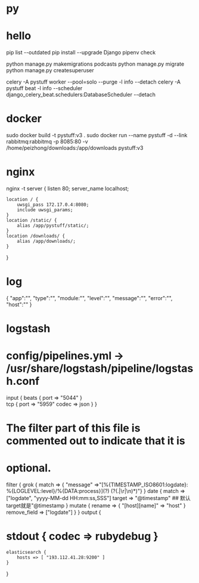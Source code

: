 # py

# hello
pip list --outdated
pip install --upgrade Django
pipenv check

python manage.py makemigrations podcasts
python manage.py migrate
python manage.py createsuperuser

celery -A pystuff worker --pool=solo --purge -l info --detach
celery -A pystuff beat -l info --scheduler django_celery_beat.schedulers:DatabaseScheduler --detach

# docker
sudo docker build -t pystuff:v3 .
sudo docker run --name pystuff -d --link rabbitmq:rabbitmq -p 8085:80 -v /home/peizhong/downloads:/app/downloads pystuff:v3

# nginx 
nginx -t
server {
    listen       80;
    server_name  localhost;
    
    location / {
        uwsgi_pass 172.17.0.4:8080;
        include uwsgi_params;
    }
    location /static/ {
        alias /app/pystuff/static/;
    }
    location /downloads/ {
        alias /app/downloads/;
    }
}

# log
{
    "app":"",
    "type":"",
    "module:"",
    "level":"",
    "message":"",
    "error":"",
    "host":""
}

# logstash
# config/pipelines.yml -> /usr/share/logstash/pipeline/logstash.conf
input {
    beats {
        port => "5044"
    }    
    tcp {
        port => "5959"
        codec => json
    }
}
# The filter part of this file is commented out to indicate that it is
# optional.
filter {
    grok {
        match => { "message" =>"\[%{TIMESTAMP_ISO8601:logdate}: %{LOGLEVEL:level}\/%{DATA:process}\](?<host>) (?<data>(.|\r|\n)*)"}
    }
    date {
        match => ["logdate", "yyyy-MM-dd HH:mm:ss,SSS"]
        target => "@timestamp"  ## 默认target就是"@timestamp
    }
    mutate {
        rename => { "[host][name]" => "host" }
        remove_field => ["logdate"]
    }
}
output {
#    stdout { codec => rubydebug }
    elasticsearch {
        hosts => [ "193.112.41.28:9200" ]
    }
}